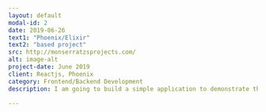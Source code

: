```yaml
---
layout: default
modal-id: 2
date: 2019-06-26
text1: "Phoenix/Elixir"
text2: "based project"
src: http://monserratzsprojects.com/
alt: image-alt
project-date: June 2019
client: Reactjs, Phoenix
category: Frontend/Backend Development
description: I am going to build a simple application to demonstrate the use of phoenix channels and phoenix presence. I also integrated a redis-like geoserver called Tile38.

---
```

